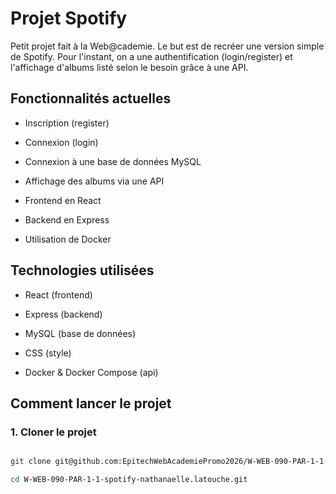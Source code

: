 # Projet Spotify


Petit projet fait à la Web@cademie. Le but est de recréer une version simple de Spotify. Pour l'instant, on a une authentification (login/register) et l'affichage d'albums listé selon le besoin grâce à une API.


## Fonctionnalités actuelles


- Inscription (register)

- Connexion (login)

- Connexion à une base de données MySQL

- Affichage des albums via une API

- Frontend en React

- Backend en Express

- Utilisation de Docker


## Technologies utilisées


- React (frontend)

- Express (backend)

- MySQL (base de données)

- CSS (style)

- Docker & Docker Compose (api)


## Comment lancer le projet


### 1. Cloner le projet


```bash

git clone git@github.com:EpitechWebAcademiePromo2026/W-WEB-090-PAR-1-1-spotify-nathanaelle.latouche.git

cd W-WEB-090-PAR-1-1-spotify-nathanaelle.latouche.git